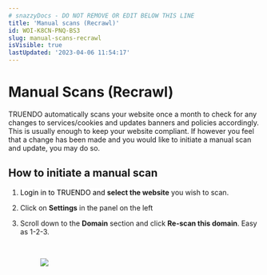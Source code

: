 ```yaml
---
# snazzyDocs - DO NOT REMOVE OR EDIT BELOW THIS LINE
title: 'Manual scans (Recrawl)'
id: WOI-K8CN-PNQ-BS3
slug: manual-scans-recrawl
isVisible: true
lastUpdated: '2023-04-06 11:54:17'
---
```

# Manual Scans (Recrawl)

TRUENDO automatically scans your website once a month to check for any changes to services/cookies and updates banners and policies accordingly. This is usually enough to keep your website compliant. If however you feel that a change has been made and you would like to initiate a manual scan and update, you may do so.

## How to initiate a manual scan

1.  <span style="color:rgb(0, 0, 0);"><span style="background-color:rgb(255, 255, 255);">Login in to TRUENDO and </span></span> **select the website** you wish to scan.
    
2.  Click on **Settings** in the panel on the left
    
3.  Scroll down to the **Domain** section and click **Re-scan this domain**. Easy as 1-2-3.
    
    <br />
    
    <figure><img src="https://app.snazzydocs.com/storage/users/hEfI2V55cVTdM5ty/docs/G2IomO8914MUXZZJ/images/0zIgADhZbHbyPu5H18so.png"></figure>
    
    <br />
    
    <br />
    

<br />

<br />

<br />

<br />